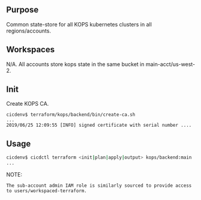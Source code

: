 ## Purpose
Common state-store for all KOPS kubernetes clusters in all regions/accounts.

## Workspaces
N/A.  All accounts store kops state in the same bucket in main-acct/us-west-2.

## Init
Create KOPS CA.
```
cicdenv$ terraform/kops/backend/bin/create-ca.sh
...
2019/06/25 12:09:55 [INFO] signed certificate with serial number ....
```

## Usage
```bash
cicdenv$ cicdctl terraform <init|plan|apply|output> kops/backend:main
...
```

NOTE:
```
The sub-account admin IAM role is similarly sourced to provide access to users/workspaced-terraform.
```
